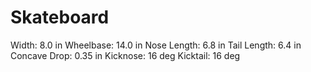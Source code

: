 # Skateboard

Width: 8.0 in
Wheelbase: 14.0 in
Nose Length: 6.8 in
Tail Length: 6.4 in
Concave Drop: 0.35 in
Kicknose: 16 deg
Kicktail: 16 deg
